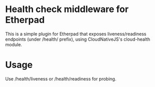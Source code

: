 # Health check middleware for Etherpad
This is a simple plugin for Etherpad that exposes liveness/readiness endpoints (under /health/ prefix), using CloudNativeJS's cloud-health module.

# Usage
Use /health/liveness or /health/readiness for probing.
